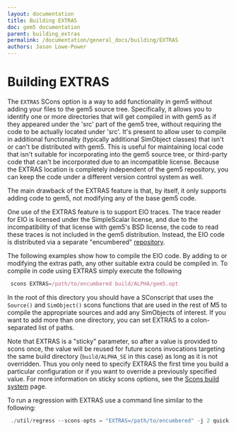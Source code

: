 ```yaml
---
layout: documentation
title: Building EXTRAS
doc: gem5 documentation
parent: building_extras
permalink: /documentation/general_docs/building/EXTRAS
authors: Jason Lowe-Power
---
```


# Building EXTRAS
The `EXTRAS` SCons option is a way to add functionality in gem5 without adding your files to the gem5 source tree. Specifically, it allows you to identify one or more directories that will get compiled in with gem5 as if they appeared under the 'src' part of the gem5 tree, without requiring the code to be actually located under 'src'. It's present to allow user to compile in additional functionality (typically additional SimObject classes) that isn't or can't be distributed with gem5. This is useful for maintaining local code that isn't suitable for incorporating into the gem5 source tree, or third-party code that can't be incorporated due to an incompatible license. Because the EXTRAS location is completely independent of the gem5 repository, you can keep the code under a different version control system as well.

The main drawback of the EXTRAS feature is that, by itself, it only supports adding code to gem5, not modifying any of the base gem5 code. 

One use of the EXTRAS feature is to support EIO traces. The trace reader for EIO is licensed under the SimpleScalar license, and due to the incompatibility of that license with gem5's BSD license, the code to read these traces is not included in the gem5 distribution. Instead, the EIO code is distributed via a separate "encumbered" [repository](https://gem5.googlesource.com/public/gem5).

The following examples show how to compile the EIO code. By adding to or modifying the extras path, any other suitable extra could be compiled in. To compile in code using EXTRAS simply execute the following

```js
 scons EXTRAS=/path/to/encumbered build/ALPHA/gem5.opt
```

In the root of this directory you should have a SConscript that uses the ```Source()``` and ```SimObject()``` scons functions that are used in the rest of M5 to compile the appropriate sources and add any SimObjects of interest. If you want to add more than one directory, you can set EXTRAS to a colon-separated list of paths.

Note that EXTRAS is a "sticky" parameter, so after a value is provided to scons once, the value will be reused for future scons invocations targeting the same build directory (```build/ALPHA_SE``` in this case) as long as it is not overridden. Thus you only need to specify EXTRAS the first time you build a particular configuration or if you want to override a previously specified value. For more information on sticky scons options, see the  [Scons build system](http://gem5.org/SCons_build_system) page.

To run a regression with EXTRAS use a command line similar to the following:
```js
 ./util/regress --scons-opts = "EXTRAS=/path/to/encumbered" -j 2 quick
```
